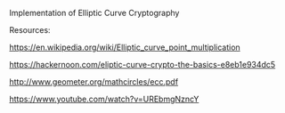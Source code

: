 Implementation of Elliptic Curve Cryptography

Resources:

https://en.wikipedia.org/wiki/Elliptic_curve_point_multiplication 

https://hackernoon.com/eliptic-curve-crypto-the-basics-e8eb1e934dc5

http://www.geometer.org/mathcircles/ecc.pdf

https://www.youtube.com/watch?v=UREbmgNzncY

